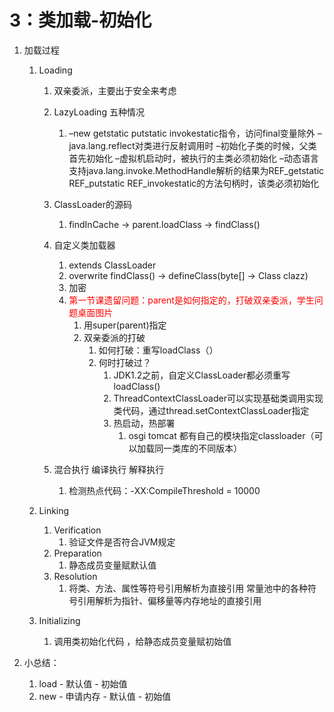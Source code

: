 # 3：类加载-初始化

1. 加载过程
   1. Loading

      1. 双亲委派，主要出于安全来考虑

      2. LazyLoading 五种情况

         1. –new getstatic putstatic invokestatic指令，访问final变量除外
            –java.lang.reflect对类进行反射调用时
            –初始化子类的时候，父类首先初始化
            –虚拟机启动时，被执行的主类必须初始化
            –动态语言支持java.lang.invoke.MethodHandle解析的结果为REF_getstatic REF_putstatic REF_invokestatic的方法句柄时，该类必须初始化

      3. ClassLoader的源码

         1. findInCache -> parent.loadClass -> findClass()

      4. 自定义类加载器

         1. extends ClassLoader
         2. overwrite findClass() -> defineClass(byte[] -> Class clazz)
         3. 加密
         4. <font color=red>第一节课遗留问题：parent是如何指定的，打破双亲委派，学生问题桌面图片</font>
            1. 用super(parent)指定
            2. 双亲委派的打破
               1. 如何打破：重写loadClass（）
               2. 何时打破过？
                  1. JDK1.2之前，自定义ClassLoader都必须重写loadClass()
                  2. ThreadContextClassLoader可以实现基础类调用实现类代码，通过thread.setContextClassLoader指定
                  3. 热启动，热部署
                     1. osgi tomcat 都有自己的模块指定classloader（可以加载同一类库的不同版本）

      5. 混合执行 编译执行 解释执行

         1. 检测热点代码：-XX:CompileThreshold = 10000

   2. Linking
      1. Verification
         1. 验证文件是否符合JVM规定
      2. Preparation
         1. 静态成员变量赋默认值
      3. Resolution
         1. 将类、方法、属性等符号引用解析为直接引用
            常量池中的各种符号引用解析为指针、偏移量等内存地址的直接引用

   3. Initializing

      1. 调用类初始化代码 <clinit>，给静态成员变量赋初始值

2. 小总结：

   1. load - 默认值 - 初始值
   2. new - 申请内存 - 默认值 - 初始值

